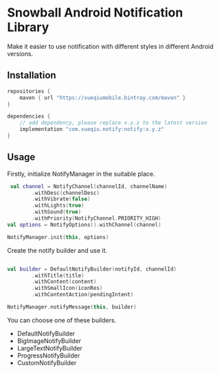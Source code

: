Snowball Android Notification Library
============

Make it easier to use notification with different styles in different Android versions.

## Installation

```groovy
repositories {
    maven { url "https://xueqiumobile.bintray.com/maven" }
}

dependencies {
    // add dependency, please replace x.y.z to the latest version
    implementation "com.xueqiu.notify:notify:x.y.z"
}
```

## Usage

Firstly, initialize NotifyManager in the suitable place.
```kotlin
 val channel = NotifyChannel(channelId, channelName)
        .withDesc(channelDesc)
        .withVibrate(false)
        .withLights(true)
        .withSound(true)
        .withPriority(NotifyChannel.PRIORITY_HIGH)
val options = NotifyOptions().withChannel(channel)

NotifyManager.init(this, options)
```

Create the notify builder and use it.
```kotlin

val builder = DefaultNotifyBuilder(notifyId, channelId)
        .withTitle(title)
        .withContent(content)
        .withSmallIcon(iconRes)
        .withContentAction(pendingIntent)

NotifyManager.notifyMessage(this, builder)
```

You can choose one of these builders.

- DefaultNotifyBuilder
- BigImageNotifyBuilder
- LargeTextNotifyBuilder
- ProgressNotifyBuilder
- CustomNotifyBuilder